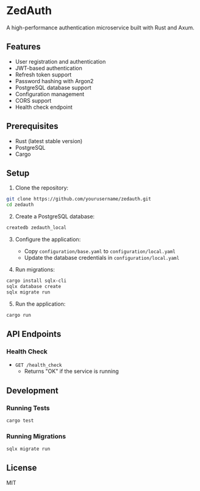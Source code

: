 # ZedAuth

A high-performance authentication microservice built with Rust and Axum.

## Features

- User registration and authentication
- JWT-based authentication
- Refresh token support
- Password hashing with Argon2
- PostgreSQL database support
- Configuration management
- CORS support
- Health check endpoint

## Prerequisites

- Rust (latest stable version)
- PostgreSQL
- Cargo

## Setup

1. Clone the repository:
```bash
git clone https://github.com/yourusername/zedauth.git
cd zedauth
```

2. Create a PostgreSQL database:
```bash
createdb zedauth_local
```

3. Configure the application:
   - Copy `configuration/base.yaml` to `configuration/local.yaml`
   - Update the database credentials in `configuration/local.yaml`

4. Run migrations:
```bash
cargo install sqlx-cli
sqlx database create
sqlx migrate run
```

5. Run the application:
```bash
cargo run
```

## API Endpoints

### Health Check
- `GET /health_check`
  - Returns "OK" if the service is running

## Development

### Running Tests
```bash
cargo test
```

### Running Migrations
```bash
sqlx migrate run
```

## License

MIT
